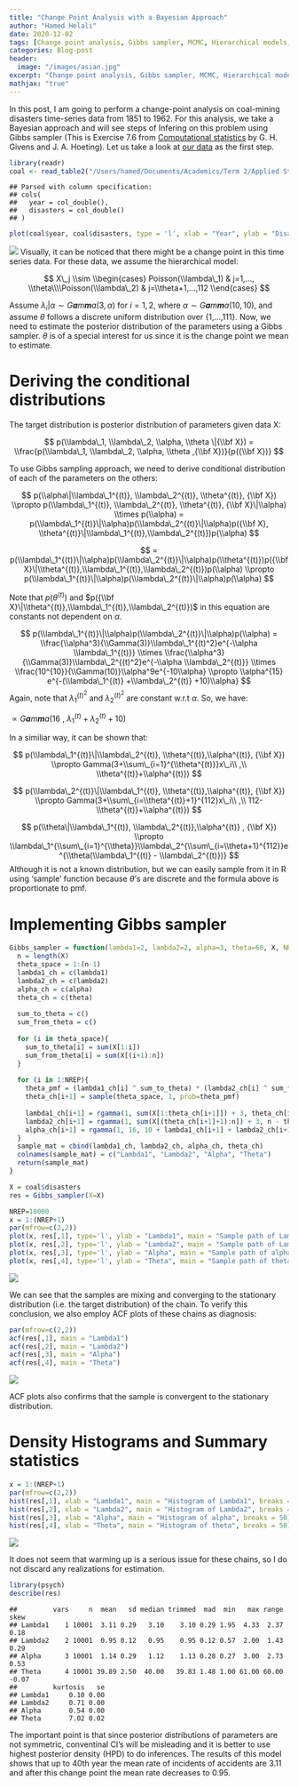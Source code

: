 ```yaml
---
title: "Change Point Analysis with a Bayesian Approach"
author: "Hamed Helali"
date: 2020-12-02
tags: [Change point analysis, Gibbs sampler, MCMC, Hierarchical models, Bayesian statistics, R]
categories: Blog-post
header:
  image: "/images/asian.jpg"
excerpt: "Change point analysis, Gibbs sampler, MCMC, Hierarchical models, Bayesian statistics, R"
mathjax: "true"
---
```


In this post, I am going to perform a change-point analysis on
coal-mining disasters time-series data from 1851 to 1962. For this
analysis, we take a Bayesian approach and will see steps of Infering on
this problem using Gibbs sampler (This is Exercise 7.6 from [Computational statistics](https://www.stat.colostate.edu/computationalstatistics/) by G. H. Givens and J. A. Hoeting). Let us take a look at [our data](https://www.stat.colostate.edu/computationalstatistics/datasets.zip) as the
first step.

``` r
library(readr)
coal <- read_table2("/Users/hamed/Documents/Academics/Term 2/Applied Statistics I/Assignment4/datasets/coal.csv")
```

    ## Parsed with column specification:
    ## cols(
    ##   year = col_double(),
    ##   disasters = col_double()
    ## )

``` r
plot(coal$year, coal$disasters, type = 'l', xlab = "Year", ylab = "Disasters")
```

![](Assignment4-Q76_files/figure-markdown_github/unnamed-chunk-2-1.png)
Visually, it can be noticed that there might be a change point in this
time series data. For these data, we assume the hierarchical model:

$$
X\_j \\sim \\begin{cases} Poisson(\\lambda\_1) & j=1,..., \\theta\\\\Poisson(\\lambda\_2) & j=\\theta+1,...,112 \\end{cases}
$$

Assume *λ*<sub>*i*</sub>\|*α* ∼ *G**a**m**m**a*(3, *α*) for *i* = 1, 2,
where *α* ∼ *G**a**m**m**a*(10, 10), and assume *θ* follows a discrete
uniform distribution over {1,…,111}. Now, we need to estimate the
posterior distribution of the parameters using a Gibbs sampler. *θ* is
of a special interest for us since it is the change point we mean to
estimate.

Deriving the conditional distributions
======================================

The target distribution is posterior distribution of parameters given
data X:

$$
p(\\lambda\_1, \\lambda\_2, \\alpha, \\theta \|{\\bf X}) = \\frac{p(\\lambda\_1, \\lambda\_2, \\alpha, \\theta ,{\\bf X})}{p({\\bf X})}
$$

To use Gibbs sampling approach, we need to derive conditional
distribution of each of the parameters on the others:

$$
p(\\alpha\|\\lambda\_1^{(t)}, \\lambda\_2^{(t)}, \\theta^{(t)}, {\\bf X}) \\propto p(\\lambda\_1^{(t)}, \\lambda\_2^{(t)}, \\theta^{(t)}, {\\bf X}\|\\alpha) \\times p(\\alpha) = p(\\lambda\_1^{(t)}\|\\alpha)p(\\lambda\_2^{(t)}\|\\alpha)p({\\bf X}, \\theta^{(t)}\|\\lambda\_1^{(t)},\\lambda\_2^{(t)})p(\\alpha)
$$

$$
= p(\\lambda\_1^{(t)}\|\\alpha)p(\\lambda\_2^{(t)}\|\\alpha)p(\\theta^{(t)})p({\\bf X}\|\\theta^{(t)},\\lambda\_1^{(t)},\\lambda\_2^{(t)})p(\\alpha) \\propto p(\\lambda\_1^{(t)}\|\\alpha)p(\\lambda\_2^{(t)}\|\\alpha)p(\\alpha)
$$

Note that *p*(*θ*<sup>(*t*)</sup>) and
$p({\\bf X}\|\\theta^{(t)},\\lambda\_1^{(t)},\\lambda\_2^{(t)})$ in this
equation are constants not dependent on *α*.

$$
p(\\lambda\_1^{(t)}\|\\alpha)p(\\lambda\_2^{(t)}\|\\alpha)p(\\alpha) = \\frac{\\alpha^3}{\\Gamma(3)}\\lambda\_1^{(t)^2}e^{-\\alpha \\lambda\_1^{(t)}} \\times \\frac{\\alpha^3}{\\Gamma(3)}\\lambda\_2^{(t)^2}e^{-\\alpha \\lambda\_2^{(t)}} \\times \\frac{10^{10}}{\\Gamma(10)}\\alpha^9e^{-10\\alpha} \\propto \\alpha^{15} e^{-(\\lambda\_1^{(t)} +\\lambda\_2^{(t)} +10)\\alpha}
$$
 Again, note that *λ*<sub>1</sub><sup>(*t*)<sup>2</sup></sup> and
*λ*<sub>2</sub><sup>(*t*)<sup>2</sup></sup> are constant w.r.t *α*. So,
we have:

 ∝ *G**a**m**m**a*(16 , *λ*<sub>1</sub><sup>(*t*)</sup> + *λ*<sub>2</sub><sup>(*t*)</sup> + 10)

In a similiar way, it can be shown that:

$$
p(\\lambda\_1^{(t)}\|\\lambda\_2^{(t)}, \\theta^{(t)},\\alpha^{(t)}, {\\bf X}) \\propto Gamma(3+\\sum\_{i=1}^{\\theta^{(t)}}x\_i\\ ,\\ \\theta^{(t)}+\\alpha^{(t)})
$$

$$
p(\\lambda\_2^{(t)}\|\\lambda\_1^{(t)}, \\theta^{(t)},\\alpha^{(t)}, {\\bf X}) \\propto Gamma(3+\\sum\_{i=\\theta^{(t)}+1}^{112}x\_i\\ ,\\ 112-\\theta^{(t)}+\\alpha^{(t)})
$$

$$
p(\\theta\|\\lambda\_1^{(t)}, \\lambda\_2^{(t)},\\alpha^{(t)} , {\\bf X}) \\propto \\lambda\_1^{\\sum\_{i=1}^{\\theta}}\\lambda\_2^{\\sum\_{i=\\theta+1}^{112}}e^{\\theta(\\lambda\_1^{(t)} - \\lambda\_2^{(t)})} 
$$
 Although it is not a known distribution, but we can easily sample from
it in R using ‘sample’ function because *θ*’s are discrete and the
formula above is proportionate to pmf.

Implementing Gibbs sampler
==========================

``` r
Gibbs_sampler = function(lambda1=2, lambda2=2, alpha=3, theta=60, X, NREP=10000){
  n = length(X)
  theta_space = 1:(n-1)
  lambda1_ch = c(lambda1)
  lambda2_ch = c(lambda2)
  alpha_ch = c(alpha)
  theta_ch = c(theta)
  
  sum_to_theta = c()
  sum_from_theta = c()
  
  for (i in theta_space){
    sum_to_theta[i] = sum(X[1:i])
    sum_from_theta[i] = sum(X[(i+1):n])
  }
  
  for (i in 1:NREP){
    theta_pmf = (lambda1_ch[i] ^ sum_to_theta) * (lambda2_ch[i] ^ sum_from_theta) * exp(-theta_space * (lambda1_ch[i] - lambda2_ch[i]))   #This is not pmf, but pmf is proportionate to this
    theta_ch[i+1] = sample(theta_space, 1, prob=theta_pmf)
    
    lambda1_ch[i+1] = rgamma(1, sum(X[1:theta_ch[i+1]]) + 3, theta_ch[i+1] + alpha_ch[i])
    lambda2_ch[i+1] = rgamma(1, sum(X[(theta_ch[i+1]+1):n]) + 3, n - theta_ch[i+1] + alpha_ch[i])
    alpha_ch[i+1] = rgamma(1, 16, 10 + lambda1_ch[i+1] + lambda2_ch[i+1])
  }
  sample_mat = cbind(lambda1_ch, lambda2_ch, alpha_ch, theta_ch)
  colnames(sample_mat) = c("Lambda1", "Lambda2", "Alpha", "Theta")
  return(sample_mat)
}
```

``` r
X = coal$disasters
res = Gibbs_sampler(X=X)
```

``` r
NREP=10000
x = 1:(NREP+1)
par(mfrow=c(2,2))
plot(x, res[,1], type='l', ylab = "Lambda1", main = "Sample path of Lambda1")
plot(x, res[,2], type='l', ylab = "Lambda2", main = "Sample path of Lambda2")
plot(x, res[,3], type='l', ylab = "Alpha", main = "Sample path of alpha")
plot(x, res[,4], type='l', ylab = "Theta", main = "Sample path of theta")
```

![](Assignment4-Q76_files/figure-markdown_github/unnamed-chunk-5-1.png)

We can see that the samples are mixing and converging to the stationary
distribution (i.e. the target distribution) of the chain. To verify this
conclusion, we also employ ACF plots of these chains as diagnosis:

``` r
par(mfrow=c(2,2))
acf(res[,1], main = "Lambda1")
acf(res[,2], main = "Lambda2")
acf(res[,3], main = "Alpha")
acf(res[,4], main = "Theta")
```

![](Assignment4-Q76_files/figure-markdown_github/unnamed-chunk-6-1.png)

ACF plots also confirms that the sample is convergent to the stationary
distribution.

Density Histograms and Summary statistics
=========================================

``` r
x = 1:(NREP+1)
par(mfrow=c(2,2))
hist(res[,1], xlab = "Lambda1", main = "Histogram of Lambda1", breaks = 50)
hist(res[,2], xlab = "Lambda2", main = "Histogram of Lambda2", breaks = 50)
hist(res[,3], xlab = "Alpha", main = "Histogram of alpha", breaks = 50)
hist(res[,4], xlab = "Theta", main = "Histogram of theta", breaks = 50)
```

![](Assignment4-Q76_files/figure-markdown_github/unnamed-chunk-7-1.png)

It does not seem that warming up is a serious issue for these chains, so
I do not discard any realizations for estimation.

``` r
library(psych)
describe(res)
```

    ##         vars     n  mean   sd median trimmed  mad  min   max range  skew
    ## Lambda1    1 10001  3.11 0.29   3.10    3.10 0.29 1.95  4.33  2.37  0.18
    ## Lambda2    2 10001  0.95 0.12   0.95    0.95 0.12 0.57  2.00  1.43  0.29
    ## Alpha      3 10001  1.14 0.29   1.12    1.13 0.28 0.27  3.00  2.73  0.53
    ## Theta      4 10001 39.89 2.50  40.00   39.83 1.48 1.00 61.00 60.00 -0.07
    ##         kurtosis   se
    ## Lambda1     0.10 0.00
    ## Lambda2     0.71 0.00
    ## Alpha       0.54 0.00
    ## Theta       7.02 0.02

The important point is that since posterior distributions of parameters
are not symmetric, conventinal CI’s will be misleading and it is better
to use highest posterior density (HPD) to do inferences. The results of
this model shows that up to 40th year the mean rate of incidents of
accidents are 3.11 and after this change point the mean rate decreases
to 0.95.
